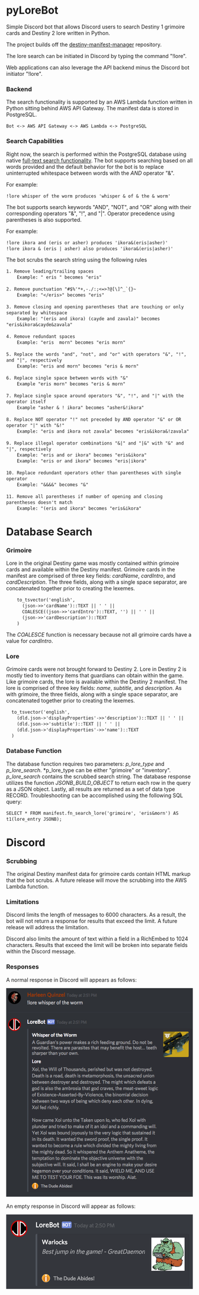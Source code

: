 # pyLoreBot
Simple Discord bot that allows Discord users to search Destiny 1 grimoire cards and Destiny 2 lore written in Python.

The project builds off the [destiny-manifest-manager](https://github.com/dad2cl3/destiny-manifest-manager) repository.

The lore search can be initiated in Discord by typing the command "!lore".

Web applications can also leverage the API backend minus the Discord bot initiator "!lore".

### Backend
The search functionality is supported by an AWS Lambda function written in Python sitting behind AWS API Gateway. The manifest data is stored in PostgreSQL.

    Bot <-> AWS API Gateway <-> AWS Lambda <-> PostgreSQL

### Search Capabilities

Right now, the search is performed within the PostgreSQL database using native [full-text search functionality](https://www.postgresql.org/docs/current/static/textsearch.html). The bot supports searching based on all words provided and the default behavior for the bot is to replace uninterrupted whitespace between words with the *AND* operator "&".

For example:

    !lore whisper of the worm produces 'whisper & of & the & worm'

The bot supports search keywords "AND", "NOT", and "OR" along with their corresponding operators "&", "!", and "|". Operator precedence using parentheses is also supported.

For example:

    !lore ikora and (eris or asher) produces 'ikora&(eris|asher)'
    !lore ikora & (eris | asher) also produces 'ikora&(eris|asher)'

The bot scrubs the search string using the following rules

    1. Remove leading/trailing spaces
        Example: " eris " becomes "eris"
        
    2. Remove punctuation "#$%'*+,-./:;<=>?@[\]^_`{}~
        Example: "</eris>" becomes "eris"
        
    3. Remove closing and opening parentheses that are touching or only separated by whitespace
        Example: "(eris and ikora) (cayde and zavala)" becomes "eris&ikora&cayde&zavala"
        
    4. Remove redundant spaces
        Example: "eris  morn" becomes "eris morn"
        
    5. Replace the words "and", "not", and "or" with operators "&", "!", and "|", respectively
        Example: "eris and morn" becomes "eris & morn"
        
    6. Replace single space between words with "&"
        Example "eris morn" becomes "eris & morn"
        
    7. Replace single space around operators "&", "!", and "|" with the operator itself
        Example "asher & ! ikora" becomes "asher&!ikora"
        
    8. Replace NOT operator "!" not preceded by AND operator "&" or OR operator "|" with "&!"
        Example: "eris and ikora not zavala" becomes "eris&ikora&!zavala"
        
    9. Replace illegal operator combinations "&|" and "|&" with "&" and "|", respectively
        Example: "eris and or ikora" becomes "eris&ikora"
        Example: "eris or and ikora" becomes "eris|ikora"
        
    10. Replace redundant operators other than parentheses with single operator
        Example: "&&&&" becomes "&"
        
    11. Remove all parentheses if number of opening and closing parentheses doesn't match
        Example: "(eris and ikora" becomes "eris&ikora"

# Database Search
### Grimoire
Lore in the original Destiny game was mostly contained within grimoire cards and available within the Destiny manifest. Grimoire cards in the manifest are comprised of three key fields: *cardName*, *cardIntro*, and *cardDescription*. The three fields, along with a single space separator, are concatenated together prior to creating the lexemes.

```postgresql
    to_tsvector('english',
	  (json->>'cardName')::TEXT || ' ' ||
	  COALESCE((json->>'cardIntro')::TEXT, '') || ' ' ||
	  (json->>'cardDescription')::TEXT
	)
```

The *COALESCE* function is necessary because not all grimoire cards have a value for *cardIntro*.

### Lore
Grimoire cards were not brought forward to Destiny 2. Lore in Destiny 2 is mostly tied to inventory items that guardians can obtain within the game. Like grimoire cards, the lore is available within the Destiny 2 manifest. The lore is comprised of three key fields: *name*, *subtitle*, and *description*. As with grimoire, the three fields, along with a single space separator, are concatenated together prior to creating the lexemes.

```postgresql
  to_tsvector('english',
    (dld.json->'displayProperties'->>'description')::TEXT || ' ' ||
    (dld.json->>'subtitle')::TEXT || ' ' ||
    (dld.json->'displayProperties'->>'name')::TEXT
  )
```

### Database Function
The database function requires two parameters: *p_lore_type* and *p_lore_search*. *p_lore_type can be either "grimoire" or "inventory". *p_lore_search* contains the scrubbed search string. The database response utilizes the function *JSONB_BUILD_OBJECT* to return each row in the query as a JSON object. Lastly, all results are returned as a set of data type RECORD. Troubleshooting can be accomplished using the following SQL query:

```postgresql
SELECT * FROM manifest.fn_search_lore('grimoire', 'eris&morn') AS t1(lore_entry JSONB);
```

# Discord
### Scrubbing
The original Destiny manifest data for grimoire cards contain HTML markup that the bot scrubs. A future release will move the scrubbing into the AWS Lambda function.
### Limitations

Discord limits the length of messages to 6000 characters. As a result, the bot will not return a response for results that exceed the limit. A future release will address the limitation.

Discord also limits the amount of text within a field in a RichEmbed to 1024 characters. Results that exceed the limit will be broken into separate fields within the Discord message. 

### Responses

A normal response in Discord will appears as follows:

![alt text](https://github.com/dad2cl3/pyLoreBot/blob/master/doc/normalresponse.png "Normal Response")

An empty response in Discord will appear as follows:

![alt text](https://github.com/dad2cl3/pyLoreBot/blob/master/doc/emptyresponse.png "Empty Response")

